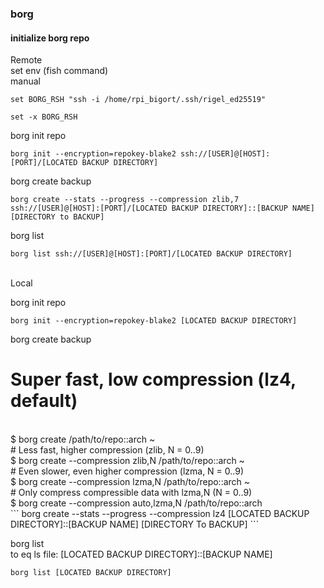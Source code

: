 ### borg 

#### initialize borg repo

Remote
<br>
set env (fish command)
<br>
manual
```
set BORG_RSH "ssh -i /home/rpi_bigort/.ssh/rigel_ed25519"

set -x BORG_RSH
```

borg init repo
```
borg init --encryption=repokey-blake2 ssh://[USER]@[HOST]:[PORT]/[LOCATED BACKUP DIRECTORY]
```

borg create backup
```
borg create --stats --progress --compression zlib,7 ssh://[USER]@[HOST]:[PORT]/[LOCATED BACKUP DIRECTORY]::[BACKUP NAME] [DIRECTORY to BACKUP]
```

borg list
```
borg list ssh://[USER]@[HOST]:[PORT]/[LOCATED BACKUP DIRECTORY]
```

<br>
Local
<br>

borg init repo
```
borg init --encryption=repokey-blake2 [LOCATED BACKUP DIRECTORY]
```

borg create backup 
<br>
# Super fast, low compression (lz4, default)
<br>
$ borg create /path/to/repo::arch ~
<br>
# Less fast, higher compression (zlib, N = 0..9)
<br>
$ borg create --compression zlib,N /path/to/repo::arch ~
<br>
# Even slower, even higher compression (lzma, N = 0..9)
<br>
$ borg create --compression lzma,N /path/to/repo::arch ~
<br>
# Only compress compressible data with lzma,N (N = 0..9)
<br>
$ borg create --compression auto,lzma,N /path/to/repo::arch
<br>
```
borg create --stats --progress --compression lz4 [LOCATED BACKUP DIRECTORY]::[BACKUP NAME] [DIRECTORY To BACKUP]
```

borg list
<br>
to eq ls file: [LOCATED BACKUP DIRECTORY]::[BACKUP NAME]
<br>
```
borg list [LOCATED BACKUP DIRECTORY]
```


